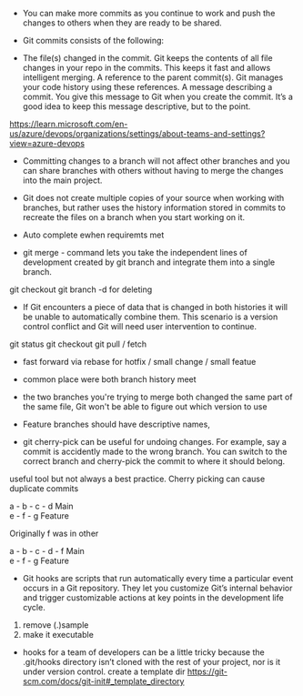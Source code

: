- You can make more commits as you continue to work and push the changes to others when they are ready to be shared.

- Git commits consists of the following:

- The file(s) changed in the commit. Git keeps the contents of all file changes in your repo in the commits. This keeps it fast and allows intelligent merging.
A reference to the parent commit(s). Git manages your code history using these references.
A message describing a commit. You give this message to Git when you create the commit. It’s a good idea to keep this message descriptive, but to the point.

https://learn.microsoft.com/en-us/azure/devops/organizations/settings/about-teams-and-settings?view=azure-devops


- Committing changes to a branch will not affect other branches and you can share branches with others without having to merge the changes into the main project.

- Git does not create multiple copies of your source when working with branches, but rather uses the history information stored in commits to recreate the files on a branch when you start working on it.

- Auto complete ewhen requiremts met

- git merge - command lets you take the independent lines of development created by git branch and integrate them into a single branch.

git checkout 
git branch -d for deleting 

- If Git encounters a piece of data that is changed in both histories it will be unable to automatically combine them. This scenario is a version control conflict and Git will need user intervention to continue. 

git status
git checkout 
git pull / fetch

- fast forward via rebase for hotfix / small change / small featue

- common place were both branch history meet

- the two branches you're trying to merge both changed the same part of the same file, Git won't be able to figure out which version to use

- Feature branches should have descriptive names,

- git cherry-pick can be useful for undoing changes. For example, say a commit is accidently made to the wrong branch. You can switch to the correct branch and cherry-pick the commit to where it should belong.

useful tool but not always a best practice. Cherry picking can cause duplicate commits

a - b - c - d   Main
         \
           e - f - g Feature

Originally f was in other 

 a - b - c - d - f   Main
         \
           e - f - g Feature

- Git hooks are scripts that run automatically every time a particular event occurs in a Git repository. They let you customize Git’s internal behavior and trigger customizable actions at key points in the development life cycle.

1. remove (.)sample
2. make it executable

- hooks for a team of developers can be a little tricky because the .git/hooks directory isn’t cloned with the rest of your project, nor is it under version control.
create a template dir https://git-scm.com/docs/git-init#_template_directory


